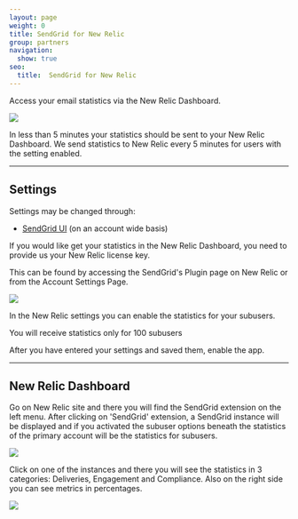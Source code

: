```yaml
---
layout: page
weight: 0
title: SendGrid for New Relic
group: partners
navigation:
  show: true
seo:
  title:  SendGrid for New Relic
---
```


Access your email statistics via the New Relic Dashboard.

![]({{root_url}}/images/new_relic.png)

In less than 5 minutes your statistics should be sent to your New Relic Dashboard. We send statistics to New Relic every 5 minutes for users with the setting enabled.

* * * * *

## 	Settings
 	
Settings may be changed through:

-   [SendGrid UI](https://app.sendgrid.com/settings/partners) (on an account wide basis)

If you would like get your statistics in the New Relic Dashboard, you need to provide us your New Relic license key.

This can be found by accessing the SendGrid's Plugin page on New Relic or from the Account Settings Page.

![]({{root_url}}/images/newrelic-settings.png)

In the New Relic settings you can enable the statistics for your subusers.

<call-out type="warning">

You will receive statistics only for 100 subusers

</call-out>

After you have entered your settings and saved them, enable the app.

* * * * *

## 	New Relic Dashboard
 	
Go on New Relic site and there you will find the SendGrid extension on the left menu. After clicking on 'SendGrid' extension, a SendGrid instance will be displayed and if you activated the subuser options beneath the statistics of the primary account will be the statistics for subusers.

![]({{root_url}}/images/newrelic-dashboard1.png)

Click on one of the instances and there you will see the statistics in 3 categories: Deliveries, Engagement and Compliance. Also on the right side you can see metrics in percentages.

![]({{root_url}}/images/newrelic-dashboard2.png)
